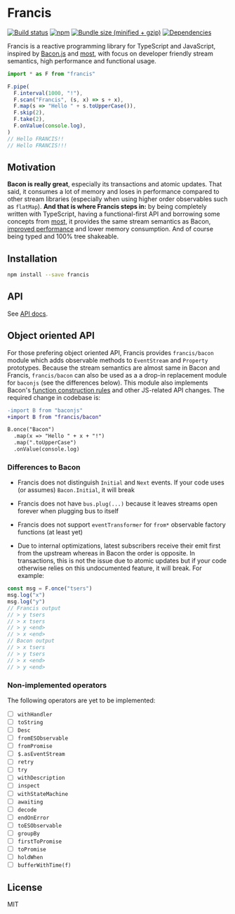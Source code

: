# Francis

[![Build status](https://img.shields.io/travis/milankinen/francis/master.svg?style=flat-square)](https://travis-ci.org/milankinen/francis)
[![npm](https://img.shields.io/npm/v/francis.svg?style=flat-square)](https://www.npmjs.com/package/francis)
[![Bundle size (minified + gzip)](https://img.shields.io/bundlephobia/minzip/francis.svg?style=flat-square)](https://bundlephobia.com/result?p=francis)
[![Dependencies](https://david-dm.org/milankinen/francis.svg?style=flat-square)](https://github.com/milankinen/francis/blob/master/package.json)

Francis is a reactive programming library for TypeScript and JavaScript, inspired by
[Bacon.js](https://github.com/baconjs/bacon.js) and [most](https://github.com/cujojs/most),
with focus on developer friendly stream semantics, high performance and functional usage.

```typescript
import * as F from "francis"

F.pipe(
  F.interval(1000, "!"),
  F.scan("Francis", (s, x) => s + x),
  F.map(s => "Hello " + s.toUpperCase()),
  F.skip(2),
  F.take(2),
  F.onValue(console.log),
)
// Hello FRANCIS!!
// Hello FRANCIS!!!
```

## Motivation

**Bacon is really great**, especially its transactions and atomic updates. That said, it consumes
a lot of memory and loses in performance compared to other stream libraries (especially when using
higher order observables such as `flatMap`). **And that is where Francis steps in:** by being
completely written with TypeScript, having a functional-first API and borrowing some concepts
from [most](https://github.com/cujojs/most), it provides the same stream semantics as Bacon,
[improved performance](perf#latest-test-results) and lower memory consumption. And of course being
typed and 100% tree shakeable.

## Installation

```bash
npm install --save francis
```

## API

See [API docs](https://milankinen.github.io/francis/docs).

## Object oriented API

For those prefering object oriented API, Francis provides `francis/bacon` module which
adds observable methods to `EventStream` and `Property` prototypes. Because the stream
semantics are almost same in Bacon and Francis, `francis/bacon` can also be used as a
a drop-in replacement module for `baconjs` (see the differences below). This module
also implements Bacon's [function construction rules](https://github.com/baconjs/bacon.js#function-construction-rules)
and other JS-related API changes. The required change in codebase is:

```diff
-import B from "baconjs"
+import B from "francis/bacon"

B.once("Bacon")
  .map(x => "Hello " + x + "!")
  .map(".toUpperCase")
  .onValue(console.log)
```

### Differences to Bacon

* Francis does not distinguish `Initial` and `Next` events. If your code uses (or assumes)
  `Bacon.Initial`, it will break

* Francis does not have `bus.plug(...)` because it leaves streams open forever when
  plugging bus to itself

* Francis does not support `eventTransformer` for `from*` observable factory functions
  (at least yet)

* Due to internal optimizations, latest subscribers receive their emit first from the
  upstream whereas in Bacon the order is opposite. In transactions, this is not the issue
  due to atomic updates but if your code otherwise relies on this undocumented feature,
  it will break. For example:

```js
const msg = F.once("tsers")
msg.log("x")
msg.log("y")
// Francis output
// > y tsers
// > x tsers
// > y <end>
// > x <end>
// Bacon output
// > x tsers
// > y tsers
// > x <end>
// > y <end>
```

### Non-implemented operators

The following operators are yet to be implemented:

- [ ] `withHandler`
- [ ] `toString`
- [ ] `Desc`
- [ ] `fromESObservable`
- [ ] `fromPromise`
- [ ] `$.asEventStream`
- [ ] `retry`
- [ ] `try`
- [ ] `withDescription`
- [ ] `inspect`
- [ ] `withStateMachine`
- [ ] `awaiting`
- [ ] `decode`
- [ ] `endOnError`
- [ ] `toESObservable`
- [ ] `groupBy`
- [ ] `firstToPromise`
- [ ] `toPromise`
- [ ] `holdWhen`
- [ ] `bufferWithTime(f)`

## License

MIT
